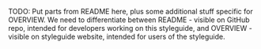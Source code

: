 TODO: Put parts from README here, plus some additional stuff specific for OVERVIEW. We need to differentiate between README - visible on GitHub repo, intended for developers working on this styleguide, and OVERVIEW - visible on styleguide website, intended for users of the styleguide.
